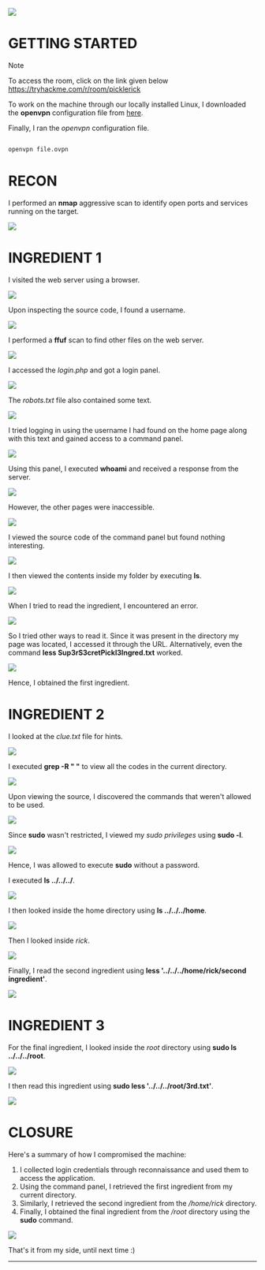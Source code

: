 ![](IMAGES/x.png)
# GETTING STARTED

> [!NOTE]
> To access the room, click on the link given below
> https://tryhackme.com/r/room/picklerick

To work on the machine through our locally installed Linux, I downloaded the **openvpn** configuration file from [here](https://tryhackme.com/r/access).

Finally, I ran the *openvpn* configuration file.

```bash

openvpn file.ovpn
```

# RECON

I performed an **nmap** aggressive scan to identify open ports and services running on the target.

![](IMAGES/1.png)

# INGREDIENT 1

I visited the web server using a browser.

![](IMAGES/2.png)

Upon inspecting the source code, I found a username.

![](IMAGES/3.png)

I performed a **ffuf** scan to find other files on the web server.

![](IMAGES/4.png)

I accessed the *login.php* and got a login panel.

![](IMAGES/5.png)

The *robots.txt* file also contained some text.

![](IMAGES/6.png)

I tried logging in using the username I had found on the home page along with this text and gained access to a command panel.

![](IMAGES/7.png)

Using this panel, I executed **whoami** and received a response from the server.

![](IMAGES/8.png)

However, the other pages were inaccessible.

![](IMAGES/9.png)

I viewed the source code of the command panel but found nothing interesting.

![](IMAGES/10.png)

I then viewed the contents inside my folder by executing **ls**.

![](IMAGES/11.png)

When I tried to read the ingredient, I encountered an error.

![](IMAGES/12.png)

So I tried other ways to read it. Since it was present in the directory my page was located, I accessed it through the URL. Alternatively, even the command **less Sup3rS3cretPickl3Ingred.txt** worked.

![](IMAGES/13.png)

Hence, I obtained the first ingredient.

# INGREDIENT 2

I looked at the *clue.txt* file for hints.

![](IMAGES/14.png)

I executed **grep -R " "** to view all the codes in the current directory.

![](IMAGES/15.png)

Upon viewing the source, I discovered the commands that weren't allowed to be used.

![](IMAGES/16.png)

Since **sudo** wasn't restricted, I viewed my *sudo privileges* using **sudo -l**.

![](IMAGES/17.png)

Hence, I was allowed to execute **sudo** without a password.

I executed **ls ../../../**.

![](IMAGES/18.png)

I then looked inside the home directory using **ls ../../../home**.

![](IMAGES/19.png)

Then I looked inside *rick*.

![](IMAGES/20.png)

Finally, I read the second ingredient using **less '../../../home/rick/second ingredient'**.

![](IMAGES/21.png)

# INGREDIENT 3

For the final ingredient, I looked inside the *root* directory using **sudo ls ../../../root**.

![](IMAGES/22.png)

I then read this ingredient using **sudo less '../../../root/3rd.txt'**.

![](IMAGES/23.png)

# CLOSURE

Here's a summary of how I compromised the machine:
1. I collected login credentials through reconnaissance and used them to access the application.
2. Using the command panel, I retrieved the first ingredient from my current directory.
3. Similarly, I retrieved the second ingredient from the */home/rick* directory.
4. Finally, I obtained the final ingredient from the */root* directory using the **sudo** command.

![](IMAGES/24.png)

That's it from my side, until next time :)

---